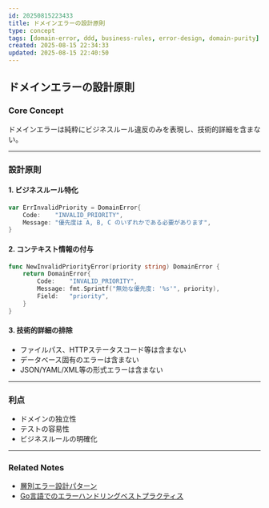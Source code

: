```yaml
---
id: 20250815223433
title: ドメインエラーの設計原則
type: concept
tags: [domain-error, ddd, business-rules, error-design, domain-purity]
created: 2025-08-15 22:34:33
updated: 2025-08-15 22:40:50
---
```


## ドメインエラーの設計原則

### Core Concept

ドメインエラーは純粋にビジネスルール違反のみを表現し、技術的詳細を含まない。

---

### 設計原則

#### 1. ビジネスルール特化

```go
var ErrInvalidPriority = DomainError{
    Code:    "INVALID_PRIORITY",
    Message: "優先度は A, B, C のいずれかである必要があります",
}
```

#### 2. コンテキスト情報の付与

```go
func NewInvalidPriorityError(priority string) DomainError {
    return DomainError{
        Code:    "INVALID_PRIORITY",
        Message: fmt.Sprintf("無効な優先度: '%s'", priority),
        Field:   "priority",
    }
}
```

#### 3. 技術的詳細の排除

- ファイルパス、HTTPステータスコード等は含まない
- データベース固有のエラーは含まない
- JSON/YAML/XML等の形式エラーは含まない

---

### 利点

- ドメインの独立性
- テストの容易性
- ビジネスルールの明確化

---

### Related Notes

- [層別エラー設計パターン](./20250815170343.md)
- [Go言語でのエラーハンドリングベストプラクティス](../technique/20250815224117.md)
